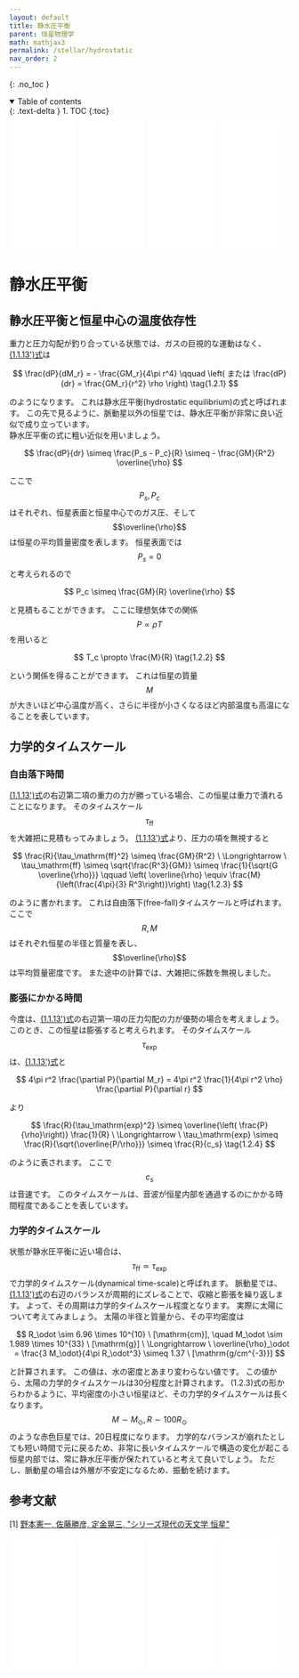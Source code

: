 ```yaml
---
layout: default
title: 静水圧平衡
parent: 恒星物理学
math: mathjax3
permalink: /stellar/hydrostatic
nav_order: 2
---
```


{: .no_toc }

<details open markdown="block">
  <summary>
    Table of contents
  </summary>
  {: .text-delta }
1. TOC
{:toc}
</details>

<iframe sandbox="allow-popups allow-scripts allow-modals allow-forms allow-same-origin" style="width:120px;height:240px;" marginwidth="0" marginheight="0" scrolling="no" frameborder="0" src="//rcm-fe.amazon-adsystem.com/e/cm?lt1=_blank&bc1=000000&IS2=1&bg1=FFFFFF&fc1=000000&lc1=0000FF&t=nakasho010d-22&language=ja_JP&o=9&p=8&l=as4&m=amazon&f=ifr&ref=as_ss_li_til&asins=4535607273&linkId=1cea0e65f198098664e273dc87bb11aa"></iframe> <iframe sandbox="allow-popups allow-scripts allow-modals allow-forms allow-same-origin" style="width:120px;height:240px;" marginwidth="0" marginheight="0" scrolling="no" frameborder="0" src="//rcm-fe.amazon-adsystem.com/e/cm?lt1=_blank&bc1=000000&IS2=1&bg1=FFFFFF&fc1=000000&lc1=0000FF&t=nakasho010d-22&language=ja_JP&o=9&p=8&l=as4&m=amazon&f=ifr&ref=as_ss_li_til&asins=4769916434&linkId=bcd899a3fcbddde6902d952cfbcb362d"></iframe> <iframe sandbox="allow-popups allow-scripts allow-modals allow-forms allow-same-origin" style="width:120px;height:240px;" marginwidth="0" marginheight="0" scrolling="no" frameborder="0" src="//rcm-fe.amazon-adsystem.com/e/cm?lt1=_blank&bc1=000000&IS2=1&bg1=FFFFFF&fc1=000000&lc1=0000FF&t=nakasho010d-22&language=ja_JP&o=9&p=8&l=as4&m=amazon&f=ifr&ref=as_ss_li_til&asins=4254131178&linkId=df352ef9ddcb1ed7bd7daf1d11bb2ff7"></iframe> <iframe sandbox="allow-popups allow-scripts allow-modals allow-forms allow-same-origin" style="width:120px;height:240px;" marginwidth="0" marginheight="0" scrolling="no" frameborder="0" src="//rcm-fe.amazon-adsystem.com/e/cm?lt1=_blank&bc1=000000&IS2=1&bg1=FFFFFF&fc1=000000&lc1=0000FF&t=nakasho010d-22&language=ja_JP&o=9&p=8&l=as4&m=amazon&f=ifr&ref=as_ss_li_til&asins=4254137796&linkId=fbe4a9946970c35d3676fad8f7c7d872"></iframe>

# 静水圧平衡

## 静水圧平衡と恒星中心の温度依存性

重力と圧力勾配が釣り合っている状態では、ガスの巨視的な運動はなく、[(1.1.13')式](/stellar/basic_equations)は

$$
\frac{dP}{dM_r} 
= - \frac{GM_r}{4\pi r^4} \qquad 
\left( または
  \frac{dP}{dr} 
  = \frac{GM_r}{r^2} \rho
\right) \tag{1.2.1}
$$

のようになります。
これは静水圧平衡(hydrostatic equilibrium)の式と呼ばれます。
この先で見るように、脈動星以外の恒星では、静水圧平衡が非常に良い近似で成り立っています。  
静水圧平衡の式に粗い近似を用いましょう。

$$
\frac{dP}{dr} 
\simeq \frac{P_s - P_c}{R} 
\simeq - \frac{GM}{R^2} \overline{\rho}
$$

ここで$$P_s, P_c$$はそれぞれ、恒星表面と恒星中心でのガス圧、そして$$\overline{\rho}$$は恒星の平均質量密度を表します。
恒星表面では$$P_s = 0$$と考えられるので

$$
P_c 
\simeq \frac{GM}{R} \overline{\rho}
$$

と見積もることができます。
ここに理想気体での関係$$P \propto \rho T$$を用いると

$$
T_c 
\propto \frac{M}{R} \tag{1.2.2}
$$

という関係を得ることができます。
これは恒星の質量$$M$$が大きいほど中心温度が高く、さらに半径が小さくなるほど内部温度も高温になることを表しています。

## 力学的タイムスケール

### 自由落下時間

[(1.1.13')式](/stellar/basic_equations)の右辺第二項の重力の力が勝っている場合、この恒星は重力で潰れることになります。
そのタイムスケール$$\tau_\mathrm{ff}$$を大雑把に見積もってみましょう。
[(1.1.13')式](/stellar/basic_equations)より、圧力の項を無視すると

$$
\frac{R}{\tau_\mathrm{ff}^2} 
\simeq \frac{GM}{R^2} \ \Longrightarrow \ 
\tau_\mathrm{ff} 
\simeq \sqrt{\frac{R^3}{GM}} 
\simeq \frac{1}{\sqrt{G \overline{\rho}}} \qquad \left( \overline{\rho} \equiv \frac{M}{\left(\frac{4\pi}{3} R^3\right)}\right) \tag{1.2.3}
$$

のように書かれます。
これは自由落下(free-fall)タイムスケールと呼ばれます。
ここで$$R, M$$はそれぞれ恒星の半径と質量を表し、$$\overline{\rho}$$は平均質量密度です。
また途中の計算では、大雑把に係数を無視しました。

### 膨張にかかる時間

今度は、[(1.1.13')式](/stellar/basic_equations)の右辺第一項の圧力勾配の力が優勢の場合を考えましょう。
このとき、この恒星は膨張すると考えられます。
そのタイムスケール$$\tau_\mathrm{exp}$$は、[(1.1.13')式](/stellar/basic_equations)と

$$
4\pi r^2 \frac{\partial P}{\partial M_r} 
= 4\pi r^2 \frac{1}{4\pi r^2 \rho} \frac{\partial P}{\partial r}
$$

より

$$
\frac{R}{\tau_\mathrm{exp}^2} 
\simeq \overline{\left( \frac{P}{\rho}\right)} \frac{1}{R} \ \Longrightarrow \ 
\tau_\mathrm{exp} 
\simeq \frac{R}{\sqrt{\overline{P/\rho}}} 
\simeq \frac{R}{c_s} \tag{1.2.4}
$$

のように表されます。
ここで$$c_s$$は音速です。
このタイムスケールは、音波が恒星内部を通過するのにかかる時間程度であることを表しています。

### 力学的タイムスケール

状態が静水圧平衡に近い場合は、$$\tau_\mathrm{ff} \simeq \tau_\mathrm{exp}$$で力学的タイムスケール(dynamical time-scale)と呼ばれます。
脈動星では、[(1.1.13')式](/stellar/basic_equations)の右辺のバランスが周期的にズレることで、収縮と膨張を繰り返します。
よって、その周期は力学的タイムスケール程度となります。
実際に太陽について考えてみましょう。
太陽の半径と質量から、その平均密度は

$$
R_\odot 
\sim 6.96 \times 10^{10} \ [\mathrm{cm}], \quad 
M_\odot 
\sim 1.989 \times 10^{33} \ [\mathrm{g}] \ \Longrightarrow \ 
\overline{\rho}_\odot 
= \frac{3 M_\odot}{4\pi R_\odot^3} 
\simeq 1.37 \ [\mathrm{g/cm^{-3}}]
$$

と計算されます。
この値は、水の密度とあまり変わらない値です。
この値から、太陽の力学的タイムスケールは30分程度と計算されます。
(1.2.3)式の形からわかるように、平均密度の小さい恒星ほど、その力学的タイムスケールは長くなります。
$$M \sim M_\odot, R \sim 100 R_\odot$$のような赤色巨星では、20日程度になります。
力学的なバランスが崩れたとしても短い時間で元に戻るため、非常に長いタイムスケールで構造の変化が起こる恒星内部では、常に静水圧平衡が保たれていると考えて良いでしょう。
ただし、脈動星の場合は外層が不安定になるため、振動を続けます。

## 参考文献

[1] [野本憲一, 佐藤勝彦, 定金晃三, "シリーズ現代の天文学 恒星"](https://amzn.to/3tithNI)  

<iframe sandbox="allow-popups allow-scripts allow-modals allow-forms allow-same-origin" style="width:120px;height:240px;" marginwidth="0" marginheight="0" scrolling="no" frameborder="0" src="//rcm-fe.amazon-adsystem.com/e/cm?lt1=_blank&bc1=000000&IS2=1&bg1=FFFFFF&fc1=000000&lc1=0000FF&t=nakasho010d-22&language=ja_JP&o=9&p=8&l=as4&m=amazon&f=ifr&ref=as_ss_li_til&asins=4535607273&linkId=1cea0e65f198098664e273dc87bb11aa"></iframe> <iframe sandbox="allow-popups allow-scripts allow-modals allow-forms allow-same-origin" style="width:120px;height:240px;" marginwidth="0" marginheight="0" scrolling="no" frameborder="0" src="//rcm-fe.amazon-adsystem.com/e/cm?lt1=_blank&bc1=000000&IS2=1&bg1=FFFFFF&fc1=000000&lc1=0000FF&t=nakasho010d-22&language=ja_JP&o=9&p=8&l=as4&m=amazon&f=ifr&ref=as_ss_li_til&asins=4769916434&linkId=bcd899a3fcbddde6902d952cfbcb362d"></iframe> <iframe sandbox="allow-popups allow-scripts allow-modals allow-forms allow-same-origin" style="width:120px;height:240px;" marginwidth="0" marginheight="0" scrolling="no" frameborder="0" src="//rcm-fe.amazon-adsystem.com/e/cm?lt1=_blank&bc1=000000&IS2=1&bg1=FFFFFF&fc1=000000&lc1=0000FF&t=nakasho010d-22&language=ja_JP&o=9&p=8&l=as4&m=amazon&f=ifr&ref=as_ss_li_til&asins=4254131178&linkId=df352ef9ddcb1ed7bd7daf1d11bb2ff7"></iframe> <iframe sandbox="allow-popups allow-scripts allow-modals allow-forms allow-same-origin" style="width:120px;height:240px;" marginwidth="0" marginheight="0" scrolling="no" frameborder="0" src="//rcm-fe.amazon-adsystem.com/e/cm?lt1=_blank&bc1=000000&IS2=1&bg1=FFFFFF&fc1=000000&lc1=0000FF&t=nakasho010d-22&language=ja_JP&o=9&p=8&l=as4&m=amazon&f=ifr&ref=as_ss_li_til&asins=4254137796&linkId=fbe4a9946970c35d3676fad8f7c7d872"></iframe>